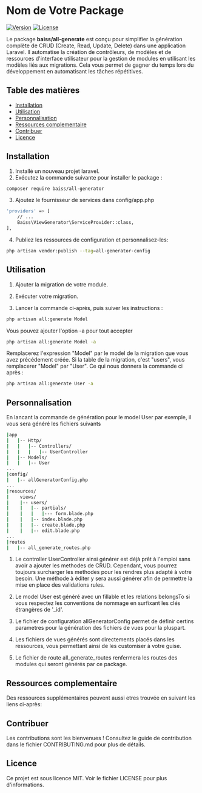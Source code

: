 # Nom de Votre Package

[![Version](https://img.shields.io/badge/version-1.0.0-blue.svg)](https://semver.org)
[![License](https://img.shields.io/badge/license-MIT-blue.svg)](https://opensource.org/licenses/MIT)

Le package **baiss/all-generate** est conçu pour simplifier la génération complète de CRUD (Create, Read, Update, Delete) dans une application Laravel. Il automatise la création de contrôleurs, de modèles et de ressources d'interface utilisateur pour la gestion de modules en utilisant les modèles liés aux migrations. Cela vous permet de gagner du temps lors du développement en automatisant les tâches répétitives.

## Table des matières

- [Installation](#installation)
- [Utilisation](#utilisation)
- [Personnalisation](#personnalisation)
- [Ressources complementaire](#ressources-complementaire)
- [Contribuer](#contribuer)
- [Licence](#licence)

## Installation

1. Installé un nouveau projet laravel.
2. Exécutez la commande suivante pour installer le package :

```bash
composer require baiss/all-generator
```

3. Ajoutez le fournisseur de services dans config/app.php

```bash
'providers' => [
    // ...
    Baiss\ViewGenerator\ServiceProvider::class,
],
```

4. Publiez les ressources de configuration et personnalisez-les:


```bash
php artisan vendor:publish --tag=all-generator-config
```


## Utilisation

1. Ajouter la migration de votre module.

2. Exécuter votre migration.

3. Lancer la commande ci-après, puis suiver les instructions :


```bash
php artisan all:generate Model
```

Vous pouvez ajouter l'option -a pour tout accepter

```bash
php artisan all:generate Model -a
```

Remplacerez l'expression "Model" par le model de la migration que vous avez précédement créée. Si la table de la migration, c'est "users", vous remplacerer "Model" par "User". Ce qui nous donnera la commande ci après :

```bash
php artisan all:generate User -a
```

## Personnalisation

En lancant la commande de génération pour le model User par exemple, il vous sera généré les fichiers suivants

```bash
|app
|   |-- Http/
|   |   |-- Controllers/
|   |   |   |-- UserController
|   |-- Models/
|   |   |-- User
...
|config/
|   |-- allGeneratorConfig.php
...
|resources/
|    views/
|    |-- users/
|    |   |-- partials/
|    |   |   |--- form.blade.php
|    |   |-- index.blade.php
|    |   |-- create.blade.php
|    |   |-- edit.blade.php
...
|routes
|   |-- all_generate_routes.php

```

1. Le controller UserController ainsi générer est déjà prêt à l'emploi sans avoir a ajouter les methodes de CRUD. Cependant, vous pourrez toujours surcharger les methodes pour les rendres plus adapté à votre besoin. Une méthode à éditer y sera aussi générer afin de permettre la mise en place des validations rules.

2. Le model User est généré avec un fillable et les relations belongsTo si vous respectez les conventions de nommage en surfixant les clés étrangères de '_id'.

3. Le fichier de configuration allGeneratorConfig permet de définir certins parametres pour la génération des fichiers de vues pour la pluspart.

4. Les fichiers de vues générés sont directements placés dans les ressources, vous permettant ainsi de les customiser à votre guise.

5. Le fichier de route all_generate_routes renfermera les routes des modules qui seront générés par ce package.

## Ressources complementaire

Des ressources supplémentaires peuvent aussi etres trouvée en suivant les liens ci-après:

<!-- - [Powerful dependency injection container](https://laravel.com/docs/container).
- [Powerful dependency injection container](https://laravel.com/docs/container). -->

## Contribuer

Les contributions sont les bienvenues ! Consultez le guide de contribution dans le fichier CONTRIBUTING.md pour plus de détails.

## Licence

Ce projet est sous licence MIT. Voir le fichier LICENSE pour plus d'informations.